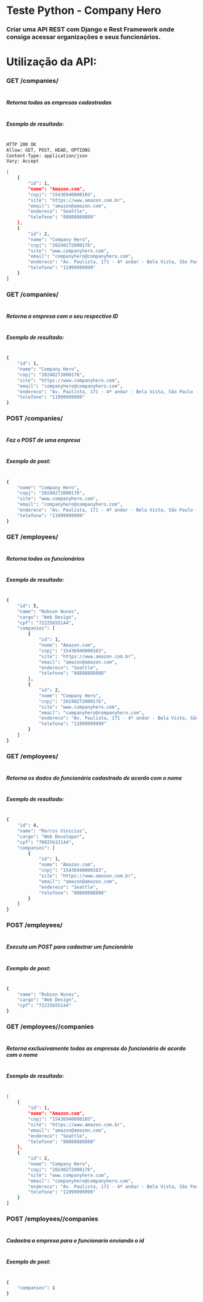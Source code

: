 # Teste Python - Company Hero

### Criar uma API REST com Django e Rest Framework onde consiga acessar organizações e seus funcionários.
#
#
# Utilização da API:



### GET /companies/
#
##### Retorna todas as empresas cadastradas
#
##### Exemplo de resultado:
#
#
```bash
HTTP 200 OK
Allow: GET, POST, HEAD, OPTIONS
Content-Type: application/json
Vary: Accept

[
    {
        "id": 1,
        "nome": "Amazon.com",
        "cnpj": "15436940000103",
        "site": "https://www.amazon.com.br",
        "email": "amazon@amazon.com",
        "endereco": "Seattle",
        "telefone": "88888888888"
    },
    {
        "id": 2,
        "nome": "Company Hero",
        "cnpj": "20240272000176",
        "site": "www.companyhero.com",
        "email": "companyhero@companyhero.com",
        "endereco": "Av. Paulista, 171 - 4º andar - Bela Vista, São Paulo - SP, 01311-000",
        "telefone": "11999999999"
    }
]
```
### GET /companies/<id>
#
##### Retorna a empresa com o seu respectivo ID
#
##### Exemplo de resultado:
#
```bash
{
    "id": 1,
    "nome": "Company Hero",
    "cnpj": "20240272000176",
    "site": "https://www.companyhero.com",
    "email": "companyhero@companyhero.com",
    "endereco": "Av. Paulista, 171 - 4º andar - Bela Vista, São Paulo - SP, 01311-000",
    "telefone": "11999999999"
}
```
### POST /companies/
#
##### Faz o POST de uma empresa
#
##### Exemplo de post:
#
#
```bash
{
    "nome": "Company Hero",
    "cnpj": "20240272000176",
    "site": "www.companyhero.com",
    "email": "companyhero@companyhero.com",
    "endereco": "Av. Paulista, 171 - 4º andar - Bela Vista, São Paulo - SP, 01311-000",
    "telefone": "11999999999"
}
```
### GET /employees/
#
##### Retorna todos os funcionários
#
##### Exemplo de resultado:
#
```bash
{
    "id": 5,
    "name": "Robson Nunes",
    "cargo": "Web Design",
    "cpf": "72225655144",
    "companies": [
        {
            "id": 1,
            "nome": "Amazon.com",
            "cnpj": "15436940000103",
            "site": "https://www.amazon.com.br",
            "email": "amazon@amazon.com",
            "endereco": "Seattle",
            "telefone": "88888888888"
        },
        {
            "id": 2,
            "nome": "Company Hero",
            "cnpj": "20240272000176",
            "site": "www.companyhero.com",
            "email": "companyhero@companyhero.com",
            "endereco": "Av. Paulista, 171 - 4º andar - Bela Vista, São Paulo - SP, 01311-000",
            "telefone": "11999999999"
        }
    ]
}
```
### GET /employees/<nome>
#
##### Retorna os dados do funcionário cadastrado de acordo com o nome
#
##### Exemplo de resultado:
#
```bash
{
    "id": 4,
    "name": "Marcos Vinicius",
    "cargo": "Web Developer",
    "cpf": "70025632144",
    "companies": [
        {
            "id": 1,
            "nome": "Amazon.com",
            "cnpj": "15436940000103",
            "site": "https://www.amazon.com.br",
            "email": "amazon@amazon.com",
            "endereco": "Seattle",
            "telefone": "88888888888"
        }
    ]
}
```
### POST /employees/
#
##### Executa um POST para cadastrar um funcionário
#
##### Exemplo de post:
#
```bash
{
    "name": "Robson Nunes",
    "cargo": "Web Design",
    "cpf": "72225655144"
}
```
### GET /employees/<name>/companies
#
##### Retorna exclusivamente todas as empresas do funcionário de acordo com o nome
#
##### Exemplo de resultado:
#
```bash
[
    {
        "id": 1,
        "nome": "Amazon.com",
        "cnpj": "15436940000103",
        "site": "https://www.amazon.com.br",
        "email": "amazon@amazon.com",
        "endereco": "Seattle",
        "telefone": "88888888888"
    },
    {
        "id": 2,
        "nome": "Company Hero",
        "cnpj": "20240272000176",
        "site": "www.companyhero.com",
        "email": "companyhero@companyhero.com",
        "endereco": "Av. Paulista, 171 - 4º andar - Bela Vista, São Paulo - SP, 01311-000",
        "telefone": "11999999999"
    }
]
```
### POST /employees/<name>/companies
#
##### Cadastra a empresa para o funcionario <name> enviando o id
#
##### Exemplo de post:
#
```bash
{
    "companies": 1
}
```